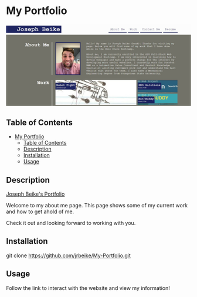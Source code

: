 # My Portfolio

![](assets/images/Screenshot-2022-02-20-193015.jpg)

## Table of Contents
- [My Portfolio](#my-portfolio)
  - [Table of Contents](#table-of-contents)
  - [Description](#description)
  - [Installation](#installation)
  - [Usage](#usage)

## Description

[Joseph Beike's Portfolio](https://jrbeike.github.io/My-Portfolio/)

Welcome to my about me page. This page shows some of my current work and how to get ahold of me. 

Check it out and looking forward to working with you. 

## Installation 

git clone https://github.com/jrbeike/My-Portfolio.git

## Usage

Follow the link to interact with the website and view my information!

